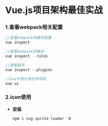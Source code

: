 # Vue.js项目架构最佳实战

### 1.查看webpack相关配置

```js
//查看webpack的最终配置
vue inspect

//查看webpack的模块
vue inspect --rules

//查看插件
vue inspect --plugins

//Vue可视化来玩转项目
vue ui
```

### 2.icon使用

- **安装**

  ```js
  npm i svg-sprite-loader -D
  ```

  

